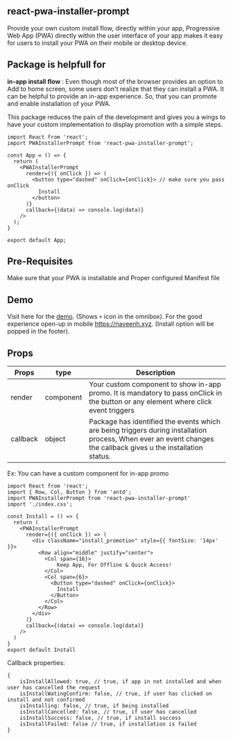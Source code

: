 ## **react-pwa-installer-prompt**

Provide your own custom install flow, directly within your app,  Progressive Web App (PWA) directly within the user interface of your app makes it easy for users to install your PWA on their mobile or desktop device. 

## Package is helpfull for

**in-app install flow** : Even though most of the browser provides an option to Add to home screen, some users don't realize that they can install a PWA. It can be helpful to provide an in-app experience. So, that you can promote and enable installation of your PWA.

This package reduces the pain of the development and gives you a wings to have your custom implementation to display promotion with a simple steps.

    import React from 'react';
    import PWAInstallerPrompt from 'react-pwa-installer-prompt';
    
    const App = () => {
      return (
        <PWAInstallerPrompt 
          render={({ onClick }) => (
            <button type="dashed" onClick={onClick}> // make sure you pass onClick
              Install
            </button>
          )}
          callback={(data) => console.log(data)} 
        />
      );
    }
    
    export default App;
 
## Pre-Requisites
Make sure that your PWA is installable and Proper configured Manifest file

## Demo
Visit here for the [demo](https://bit.ly/33QBYj9). (Shows `+` icon in the omnibox).
For the good experience open-up in mobile https://naveenh.xyz. (Install option will be popped in the footer).

## Props
|Props| type |Description|
|--|--|--|
| render | component  | Your custom component to show in-app promo. It is mandatory to pass onClick in the button or any element where click event triggers| 
|callback|object|Package has identified the events which are being triggers during installation process, When ever an event changes the callback gives u the installation status. |

Ex: You can have a custom component for in-app promo

    import React from 'react';
    import { Row, Col, Button } from 'antd';
    import PWAInstallerPrompt from 'react-pwa-installer-prompt'
    import './index.css';
    
    const Install = () => {       
      return (  
        <PWAInstallerPrompt 
          render={({ onClick }) => (
            <div className="install_promotion" style={{ fontSize: '14px' }}>
              <Row align="middle" justify="center">
                <Col span={16}>
                    Keep App, For Offline & Quick Access!
                </Col>
                <Col span={6}>
                  <Button type="dashed" onClick={onClick}>
                    Install
                  </Button>
                </Col>
              </Row>
            </div>
          )}
          callback={(data) => console.log(data)} 
        />
      )
    }
    export default Install

Callback properties:

    {
        isInstallAllowed: true, // true, if app in not installed and when user has cancelled the request
        isInstallWatingConfirm: false, // true, if user has clicked on install and not confirmed 
        isInstalling: false, // true, if being installed
        isInstallCancelled: false, // true, if user has cancelled 
        isInstallSuccess: false, // true, if install success
        isInstallFailed: false // true, if installation is failed
    }
